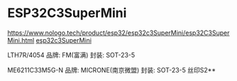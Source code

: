 # ESP32C3SuperMini

https://www.nologo.tech/product/esp32/esp32c3SuperMini/esp32C3SuperMini.html
[esp32c3SuperMini](https://www.nologo.tech/product/esp32/esp32c3SuperMini/esp32C3ExpansionBoard.html)


LTH7R/4054
品牌: FM(富满)
封装: SOT-23-5

ME6211C33M5G-N
品牌: MICRONE(南京微盟)
封装: SOT-23-5
丝印S2**

